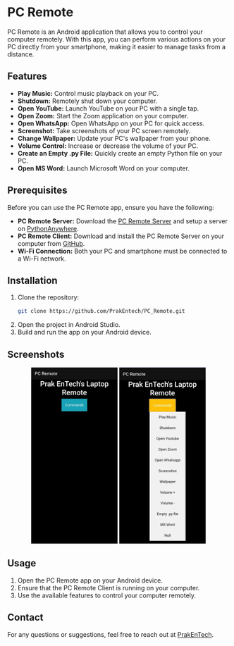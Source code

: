 # PC Remote

PC Remote is an Android application that allows you to control your computer remotely. With this app, you can perform various actions on your PC directly from your smartphone, making it easier to manage tasks from a distance.

## Features

- **Play Music:** Control music playback on your PC.
- **Shutdown:** Remotely shut down your computer.
- **Open YouTube:** Launch YouTube on your PC with a single tap.
- **Open Zoom:** Start the Zoom application on your computer.
- **Open WhatsApp:** Open WhatsApp on your PC for quick access.
- **Screenshot:** Take screenshots of your PC screen remotely.
- **Change Wallpaper:** Update your PC's wallpaper from your phone.
- **Volume Control:** Increase or decrease the volume of your PC.
- **Create an Empty .py File:** Quickly create an empty Python file on your PC.
- **Open MS Word:** Launch Microsoft Word on your computer.

## Prerequisites

Before you can use the PC Remote app, ensure you have the following:

- **PC Remote Server:** Download the [PC Remote Server](https://github.com/PrakEntech/PC_Remote/tree/main/Web%20Server%20Flask) and setup a server on [PythonAnywhere](https://pythonanywhere.com).
- **PC Remote Client:** Download and install the PC Remote Server on your computer from [GitHub](https://github.com/PrakEntech/PC_Remote/tree/main/Client).
- **Wi-Fi Connection:** Both your PC and smartphone must be connected to a Wi-Fi network.

## Installation

1. Clone the repository:
   ```bash
   git clone https://github.com/PrakEntech/PC_Remote.git
   ```
2. Open the project in Android Studio.
3. Build and run the app on your Android device.

## Screenshots

<p align="center">
<img src="screenshot_1.jpeg" alt="App Screenshot 1" height="400"/>
<img src="screenshot_2.jpeg" alt="App Screenshot 2" height="400"/>
</p>

## Usage

1. Open the PC Remote app on your Android device.
2. Ensure that the PC Remote Client is running on your computer.
3. Use the available features to control your computer remotely.

## Contact

For any questions or suggestions, feel free to reach out at [PrakEnTech](mailto:prakhartech983@gmail.com).
